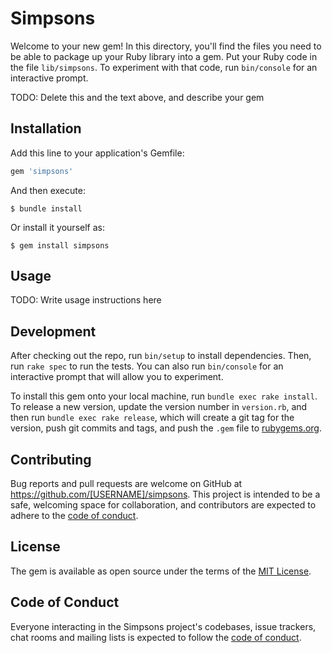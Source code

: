# Simpsons

Welcome to your new gem! In this directory, you'll find the files you need to be able to package up your Ruby library into a gem. Put your Ruby code in the file `lib/simpsons`. To experiment with that code, run `bin/console` for an interactive prompt.

TODO: Delete this and the text above, and describe your gem

## Installation

Add this line to your application's Gemfile:

```ruby
gem 'simpsons'
```

And then execute:

    $ bundle install

Or install it yourself as:

    $ gem install simpsons

## Usage

TODO: Write usage instructions here

## Development

After checking out the repo, run `bin/setup` to install dependencies. Then, run `rake spec` to run the tests. You can also run `bin/console` for an interactive prompt that will allow you to experiment.

To install this gem onto your local machine, run `bundle exec rake install`. To release a new version, update the version number in `version.rb`, and then run `bundle exec rake release`, which will create a git tag for the version, push git commits and tags, and push the `.gem` file to [rubygems.org](https://rubygems.org).

## Contributing

Bug reports and pull requests are welcome on GitHub at https://github.com/[USERNAME]/simpsons. This project is intended to be a safe, welcoming space for collaboration, and contributors are expected to adhere to the [code of conduct](https://github.com/[USERNAME]/simpsons/blob/master/CODE_OF_CONDUCT.md).


## License

The gem is available as open source under the terms of the [MIT License](https://opensource.org/licenses/MIT).

## Code of Conduct

Everyone interacting in the Simpsons project's codebases, issue trackers, chat rooms and mailing lists is expected to follow the [code of conduct](https://github.com/[USERNAME]/simpsons/blob/master/CODE_OF_CONDUCT.md).
